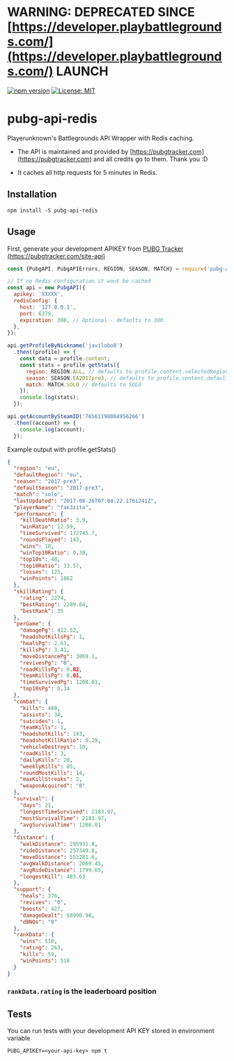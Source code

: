 # WARNING: DEPRECATED SINCE [https://developer.playbattlegrounds.com/](https://developer.playbattlegrounds.com/) LAUNCH

[![npm version](https://badge.fury.io/js/pubg-api-redis.svg)](https://badge.fury.io/js/pubg-api-redis)
[![License: MIT](https://img.shields.io/badge/License-MIT-yellow.svg)](https://opensource.org/licenses/MIT)

# pubg-api-redis

Playerunknown's Battlegrounds API Wrapper with Redis caching.

* The API is maintained and provided by [https://pubgtracker.com](https://pubgtracker.com) and all credits go to them. Thank you :D

* It caches all http requests for 5 minutes in Redis.

## Installation

```
npm install -S pubg-api-redis
```

## Usage

First, generate your development APIKEY from [PUBG Tracker (https://pubgtracker.com/site-api)](https://pubgtracker.com/site-api)

```javascript
const {PubgAPI, PubgAPIErrors, REGION, SEASON, MATCH} = require('pubg-api-redis');

// If no Redis configuration it wont be cached
const api = new PubgAPI({
  apikey: 'XXXXX',
  redisConfig: {
    host: '127.0.0.1',
    port: 6379,
    expiration: 300, // Optional - defaults to 300.
  },
});

api.getProfileByNickname('javilobo8')
  .then((profile) => {
    const data = profile.content;
    const stats = profile.getStats({
      region: REGION.ALL, // defaults to profile.content.selectedRegion
      season: SEASON.EA2017pre3, // defaults to profile.content.defaultSeason
      match: MATCH.SOLO // defaults to SOLO
    });
    console.log(stats);
  });

api.getAccountBySteamID('76561198084956266')
  .then((account) => {
    console.log(account);
  });

```

Example output with profile.getStats()
```json
{
  "region": "eu",
  "defaultRegion": "eu",
  "season": "2017-pre3",
  "defaultSeason": "2017-pre3",
  "match": "solo",
  "lastUpdated": "2017-08-26T07:04:22.1761241Z",
  "playerName": "fak3zito",
  "performance": {
    "killDeathRatio": 3.9,
    "winRatio": 12.59,
    "timeSurvived": 172745.7,
    "roundsPlayed": 143,
    "wins": 18,
    "winTop10Ratio": 0.38,
    "top10s": 48,
    "top10Ratio": 33.57,
    "losses": 125,
    "winPoints": 1862
  },
  "skillRating": {
    "rating": 2274,
    "bestRating": 2289.04,
    "bestRank": 35
  },
  "perGame": {
    "damagePg": 412.52,
    "headshotKillsPg": 1,
    "healsPg": 2.63,
    "killsPg": 3.41,
    "moveDistancePg": 3869.1,
    "revivesPg": "0",
    "roadKillsPg": 0.02,
    "teamKillsPg": 0.01,
    "timeSurvivedPg": 1208.01,
    "top10sPg": 0.34
  },
  "combat": {
    "kills": 488,
    "assists": 34,
    "suicides": 1,
    "teamKills": 1,
    "headshotKills": 143,
    "headshotKillRatio": 0.29,
    "vehicleDestroys": 10,
    "roadKills": 3,
    "dailyKills": 20,
    "weeklyKills": 85,
    "roundMostKills": 14,
    "maxKillStreaks": 2,
    "weaponAcquired": "0"
  },
  "survival": {
    "days": 21,
    "longestTimeSurvived": 2183.97,
    "mostSurvivalTime": 2183.97,
    "avgSurvivalTime": 1208.01
  },
  "distance": {
    "walkDistance": 295931.8,
    "rideDistance": 257349.8,
    "moveDistance": 553281.6,
    "avgWalkDistance": 2069.45,
    "avgRideDistance": 1799.65,
    "longestKill": 483.63
  },
  "support": {
    "heals": 376,
    "revives": "0",
    "boosts": 427,
    "damageDealt": 58990.98,
    "dBNOs": "0"
  },
  "rankData": {
    "wins": 518,
    "rating": 263,
    "kills": 59,
    "winPoints": 518
  }
}
```

### `rankData.rating` is the leaderboard position

## Tests

You can run tests with your development API KEY stored in environment variable
```
PUBG_APIKEY=<your-api-key> npm t
```
